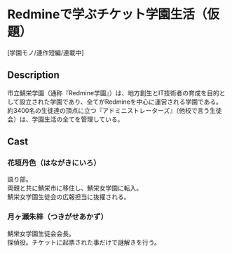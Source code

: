 Redmineで学ぶチケット学園生活（仮題）
=============================

[学園モノ/連作短編/連載中]

## Description

市立鯖栄学園（通称『Redmine学園』）は、地方創生とIT技術者の育成を目的として設立された学園であり、全てがRedmineを中心に運営される学園である。  
約3400名の生徒達の頂点に立つ『アドミニストレーターズ』（他校で言う生徒会）は、学園生活の全てを管理している。


## Cast

### 花垣丹色（はながきにいろ）
語り部。  
両親と共に鯖栄市に移住し、鯖栄女学園に転入。  
鯖栄女学園生徒会の広報担当に抜擢される。

### 月ヶ瀬朱梓（つきがせあかず）
鯖栄女学園生徒会会長。  
探偵役。チケットに起票された事だけで謎解きを行う。
<!--stackedit_data:
eyJoaXN0b3J5IjpbNjk3MDYyNzM4XX0=
-->
